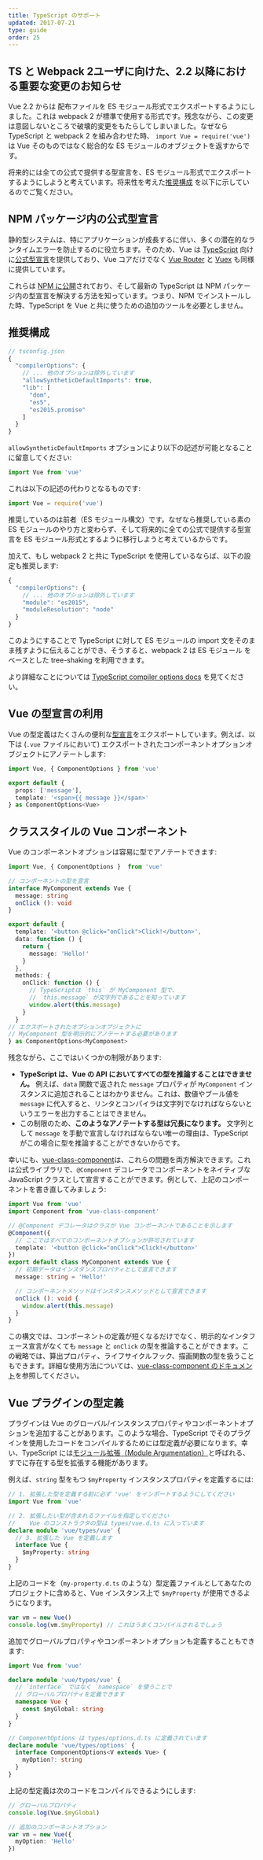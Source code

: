 ```yaml
---
title: TypeScript のサポート
updated: 2017-07-21
type: guide
order: 25
---
```


## TS と Webpack 2ユーザに向けた、2.2 以降における重要な変更のお知らせ

Vue 2.2 からは 配布ファイルを ES モジュール形式でエクスポートするようにしました。これは webpack 2 が標準で使用する形式です。残念ながら、この変更は意図しないところで破壊的変更をもたらしてしまいました。なぜなら TypeScript と webpack 2 を組み合わせた時、 `import Vue = require('vue')` は Vue そのものではなく総合的な ES モジュールのオブジェクトを返すからです。

将来的には全ての公式で提供する型宣言を、ES モジュール形式でエクスポートするようにしようと考えています。将来性を考えた[推奨構成](#推奨構成) を以下に示しているのでご覧ください。

## NPM パッケージ内の公式型宣言

静的型システムは、特にアプリケーションが成長するに伴い、多くの潜在的なランタイムエラーを防止するのに役立ちます。そのため、Vue は [TypeScript](https://www.typescriptlang.org/) 向けに[公式型宣言](https://github.com/vuejs/vue/tree/dev/types)を提供しており、Vue コアだけでなく [Vue Router](https://github.com/vuejs/vue-router/tree/dev/types) と [Vuex](https://github.com/vuejs/vuex/tree/dev/types) も同様に提供しています。

これらは [NPM に公開](https://unpkg.com/vue/types/)されており、そして最新の TypeScript は NPM パッケージ内の型宣言を解決する方法を知っています。つまり、NPM でインストールした時、TypeScript を Vue と共に使うための追加のツールを必要としません。

## 推奨構成

``` js
// tsconfig.json
{
  "compilerOptions": {
    // ... 他のオプションは除外しています
    "allowSyntheticDefaultImports": true,
    "lib": [
      "dom",
      "es5",
      "es2015.promise"
    ]
  }
}
```

`allowSyntheticDefaultImports` オプションにより以下の記述が可能となることに留意してください:

``` js
import Vue from 'vue'
```

これは以下の記述の代わりとなるものです:

``` js
import Vue = require('vue')
```

推奨しているのは前者（ES モジュール構文）です。なぜなら推奨している素のES モジュールのやり方と変わらず、そして将来的に全ての公式で提供する型宣言を ES モジュール形式とするように移行しようと考えているからです。

加えて、もし webpack 2 と共に TypeScript を使用しているならば、以下の設定も推奨します:

``` js
{
  "compilerOptions": {
    // ... 他のオプションは除外しています
    "module": "es2015",
    "moduleResolution": "node"
  }
}
```

このようにすることで TypeScript に対して ES モジュールの import 文をそのまま残すように伝えることができ、そうすると、webpack 2 は ES モジュール をベースとした tree-shaking を利用できます。

より詳細なことについては [TypeScript compiler options docs](https://www.typescriptlang.org/docs/handbook/compiler-options.html) を見てください。

## Vue の型宣言の利用

Vue の型定義はたくさんの便利な[型宣言](https://github.com/vuejs/vue/blob/dev/types/index.d.ts)をエクスポートしています。例えば、以下は (`.vue` ファイルにおいて) エクスポートされたコンポーネントオプションオブジェクトにアノテートします:

``` ts
import Vue, { ComponentOptions } from 'vue'

export default {
  props: ['message'],
  template: '<span>{{ message }}</span>'
} as ComponentOptions<Vue>
```

## クラススタイルの Vue コンポーネント

Vue のコンポーネントオプションは容易に型でアノテートできます:

``` ts
import Vue, { ComponentOptions }  from 'vue'

// コンポーネントの型を宣言
interface MyComponent extends Vue {
  message: string
  onClick (): void
}

export default {
  template: '<button @click="onClick">Click!</button>',
  data: function () {
    return {
      message: 'Hello!'
    }
  },
  methods: {
    onClick: function () {
      // TypeScriptは `this` が MyComponent 型で、
      // `this.message` が文字列であることを知っています
      window.alert(this.message)
    }
  }
// エクスポートされたオプションオブジェクトに
// MyComponent 型を明示的にアノテートする必要があります
} as ComponentOptions<MyComponent>
```

残念ながら、ここではいくつかの制限があります:

- __TypeScript は、Vue の API においてすべての型を推論することはできません。__ 例えば、`data` 関数で返された `message` プロパティが `MyComponent` インスタンスに追加されることはわかりません。これは、数値やブール値を `message` に代入すると、リンタとコンパイラは文字列でなければならないというエラーを出力することはできません。
- この制限のため、__このようなアノテートする型は冗長になります。__ 文字列として `message` を手動で宣言しなければならない唯一の理由は、TypeScript がこの場合に型を推論することができないからです。

幸いにも、[vue-class-component](https://github.com/vuejs/vue-class-component)は、これらの問題を両方解決できます。これは公式ライブラリで、`@Component` デコレータでコンポーネントをネイティブな JavaScript クラスとして宣言することができます。例として、上記のコンポーネントを書き直してみましょう:

``` ts
import Vue from 'vue'
import Component from 'vue-class-component'

// @Component デコレータはクラスが Vue コンポーネントであることを示します
@Component({
  // ここではすべてのコンポーネントオプションが許可されています
  template: '<button @click="onClick">Click!</button>'
})
export default class MyComponent extends Vue {
  // 初期データはインスタンスプロパティとして宣言できます
  message: string = 'Hello!'

  // コンポーネントメソッドはインスタンスメソッドとして宣言できます
  onClick (): void {
    window.alert(this.message)
  }
}
```

この構文では、コンポーネントの定義が短くなるだけでなく、明示的なインタフェース宣言がなくても `message` と `onClick` の型を推論することができます。この戦略では、算出プロパティ、ライフサイクルフック、描画関数の型を扱うこともできます。詳細な使用方法については、[vue-class-component のドキュメント](https://github.com/vuejs/vue-class-component#vue-class-component)を参照してください。

## Vue プラグインの型定義

プラグインは Vue のグローバル/インスタンスプロパティやコンポーネントオプションを追加することがあります。このような場合、TypeScript でそのプラグインを使用したコードをコンパイルするためには型定義が必要になります。幸い、TypeScript には[モジュール拡張（Module Argumentation）](https://www.typescriptlang.org/docs/handbook/declaration-merging.html#module-augmentation)と呼ばれる、すでに存在する型を拡張する機能があります。

例えば、`string` 型をもつ `$myProperty` インスタンスプロパティを定義するには:

``` ts
// 1. 拡張した型を定義する前に必ず 'vue' をインポートするようにしてください
import Vue from 'vue'

// 2. 拡張したい型が含まれるファイルを指定してください
//    Vue のコンストラクタの型は types/vue.d.ts に入っています
declare module 'vue/types/vue' {
  // 3. 拡張した Vue を定義します
  interface Vue {
    $myProperty: string
  }
}
```

上記のコードを（`my-property.d.ts` のような）型定義ファイルとしてあなたのプロジェクトに含めると、Vue インスタンス上で `$myProperty` が使用できるようになります。

```ts
var vm = new Vue()
console.log(vm.$myProperty) // これはうまくコンパイルされるでしょう
```

追加でグローバルプロパティやコンポーネントオプションも定義することもできます:

```ts
import Vue from 'vue'

declare module 'vue/types/vue' {
  // `interface` ではなく `namespace` を使うことで
  // グローバルプロパティを定義できます
  namespace Vue {
    const $myGlobal: string
  }
}

// ComponentOptions は types/options.d.ts に定義されています
declare module 'vue/types/options' {
  interface ComponentOptions<V extends Vue> {
    myOption?: string
  }
}
```

上記の型定義は次のコードをコンパイルできるようにします:

```ts
// グローバルプロパティ
console.log(Vue.$myGlobal)

// 追加のコンポーネントオプション
var vm = new Vue({
  myOption: 'Hello'
})
```
